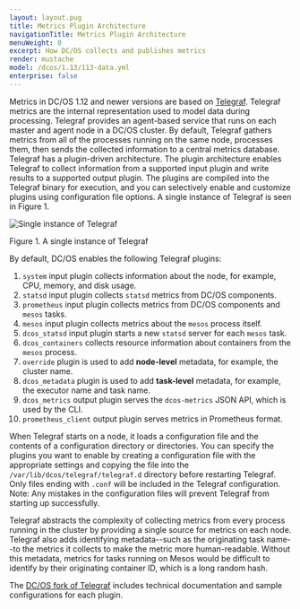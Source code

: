 ```yaml
---
layout: layout.pug
title: Metrics Plugin Architecture
navigationTitle: Metrics Plugin Architecture
menuWeight: 0
excerpt: How DC/OS collects and publishes metrics
render: mustache
model: /dcos/1.13/113-data.yml
enterprise: false
---
```


Metrics in DC/OS 1.12 and newer versions are based on [Telegraf](https://github.com/dcos/telegraf). Telegraf metrics are the internal representation used to model data during processing. Telegraf provides an agent-based service that runs on each master and agent node in a DC/OS cluster. By default, Telegraf gathers metrics from all of the processes running on the same node, processes them, then sends the collected information to a central metrics database. Telegraf has a plugin-driven architecture. The plugin architecture enables Telegraf to collect information from a supported input plugin and write results to a supported output plugin. The plugins are compiled into the Telegraf binary for execution, and you can selectively enable and customize plugins using configuration file options. A single instance of Telegraf is seen in Figure 1. 

![Single instance of Telegraf](/1.13/img/telegraf-architecture.png)

Figure 1. A single instance of Telegraf


By default, DC/OS enables the following Telegraf plugins:

 1. `system` input plugin collects information about the node, for example, CPU, memory, and disk usage.
 1. `statsd` input plugin collects `statsd` metrics from DC/OS components.
 1. `prometheus` input plugin collects metrics from DC/OS components and `mesos` tasks.
 1. `mesos` input plugin collects metrics about the `mesos` process itself.
 1. `dcos_statsd` input plugin starts a new `statsd` server for each `mesos` task.
 1. `dcos_containers` collects resource information about containers from the `mesos` process.
 1. `override` plugin is used to add **node-level** metadata, for example, the cluster name.
 1. `dcos_metadata` plugin is used to add **task-level** metadata, for example, the executor name and task name.
 1. `dcos_metrics` output plugin serves the `dcos-metrics` JSON API, which is used by the CLI.
 1. `prometheus_client` output plugin serves metrics in Prometheus format.

When Telegraf starts on a node, it loads a configuration file and the contents of a configuration directory or directories. You can specify the plugins you want to enable by creating a configuration file with the appropriate settings and copying the file into the `/var/lib/dcos/telegraf/telegraf.d` directory before restarting Telegraf. Only files ending with `.conf` will be included in the Telegraf configuration. Note: Any mistakes in the configuration files will prevent Telegraf from starting up successfully.

Telegraf abstracts the complexity of collecting metrics from every process running in the cluster by providing a single source for metrics on each node. Telegraf also adds identifying metadata--such as the originating task name--to the metrics it collects to make the metric more human-readable. Without this metadata, metrics for tasks running on Mesos would be difficult to identify by their originating container ID, which is a long random hash. 

The [DC/OS fork of Telegraf](https://github.com/dcos/telegraf) includes technical documentation and sample configurations for each plugin.
